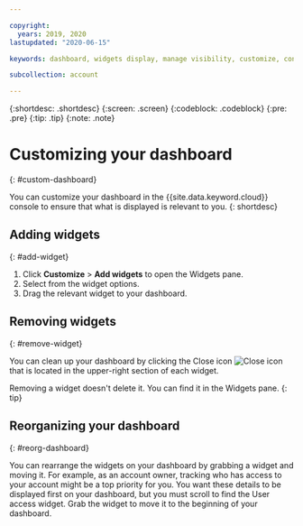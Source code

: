 ```yaml
---

copyright:
  years: 2019, 2020 
lastupdated: "2020-06-15"

keywords: dashboard, widgets display, manage visibility, customize, console

subcollection: account

---
```


{:shortdesc: .shortdesc}
{:screen: .screen}
{:codeblock: .codeblock}
{:pre: .pre}
{:tip: .tip}
{:note: .note}

# Customizing your dashboard
{: #custom-dashboard}

You can customize your dashboard in the {{site.data.keyword.cloud}} console to ensure that what is displayed is relevant to you.
{: shortdesc}

## Adding widgets
{: #add-widget}

1. Click **Customize** > **Add widgets** to open the Widgets pane. 
2. Select from the widget options. 
3. Drag the relevant widget to your dashboard.  

## Removing widgets
{: #remove-widget}

You can clean up your dashboard by clicking the Close icon ![Close icon](../icons/close-icon.svg) that is located in the upper-right section of each widget.

Removing a widget doesn't delete it. You can find it in the Widgets pane. 
{: tip}

## Reorganizing your dashboard
{: #reorg-dashboard}

You can rearrange the widgets on your dashboard by grabbing a widget and moving it. For example, as an account owner, tracking who has access to your account might be a top priority for you. You want these details to be displayed first on your dashboard, but you must scroll to find the User access widget. Grab the widget to move it to the beginning of your dashboard.
